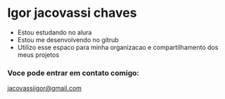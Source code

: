 # Igor jacovassi chaves

- Estou estudando no alura
- Estou me desenvolvendo no gitrub
- Utilizo esse espaco para minha organizacao e compartilhamento dos meus projetos

 ### Voce pode entrar em contato comigo:

jacovassiigor@gmail.com

